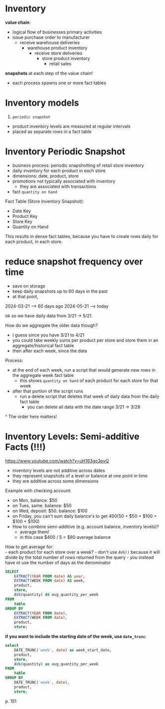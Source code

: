 # Inventory 


**value chain**:
- logical flow of businesses primary activities 
- issue purchase order to manufacturer
    - receive warehouse deliveries
        - warehouse product inventory
            - receive store deliveries
                - store product inventory
                    - retail sales 


**snapshots** at each step of the value chain!  
- each process spawns one or more fact tables  


# Inventory models

1. `periodic snapshot`
- product inventory levels are measured at regular intervals
- placed as separate rows in a fact table

# Inventory Periodic Snapshot

- business process: periodic snapshotting of retail store inventory 
- daily inventory for each product in each store
- dimensions: date, product, store  
- promotions not typically associated with inventory 
    - they are associated with transactions 
- fact `quantity on hand`

Fact Table (Store Inventory Snapshot):
- Date Key
- Product Key
- Store Key 
- Quantity on Hand

This results in dense fact tables, because you have to create rows daily for each product, in each store.  

# reduce snapshot frequency over time
- save on storage
- keep daily snapshots up to 60 days in the past 
- at that point, 

2024-03-21 --> 60 days ago
2024-05-21 --> today 

ok so we have daily data from 3/21 -> 5/21.

How do we aggregate the older data though?
- I guess since you have 3/21 to 4/21
- you could take weekly sums per product per store and store them in an aggregate/historical fact table
- then after each week, since the data


Process:  
- at the end of each week, run a script that would generate new rows in the aggregate week fact table
    - this shows `quantity on hand` of each product for each store for that week
- after that portion of the script runs
    - run a delete script that deletes that week of daily data from the daily fact table
        - you can delete all data with the date range 3/21 -> 3/28

^ The order here matters! 


# Inventory Levels: Semi-additive Facts (!!!)

https://www.youtube.com/watch?v=uH163go3pvQ

- inventory levels are not additive across dates
- they represent snapshots of a level or balance at one point in time 
- they are additive across some dimensions 

Example with checking account:  
- on Mon, balance: $50
- on Tues, same. balance: $50
- on Wed, deposit: $50. balance: $100
- on Friday, you can't sum daily balance's to get $400 ($50 + $50 + $100 + $100 + $100)
- How to combine semi-additive (e.g. account balance, inventory levels)?
    - average them!
    - in this case $400 / 5 = $80 average balance  


How to get average for:  
    - each product for each store over a week?
    - don't use `AVG()` because it will divide by the total number of rows returned from the query
    - you instead have ot use the number of days as the denominator

```sql
SELECT 
    EXTRACT(YEAR FROM date) AS year,
    EXTRACT(WEEK FROM date) AS week,
    product, 
    store, 
    AVG(quantity) AS avg_quantity_per_week
FROM 
    table
GROUP BY 
    EXTRACT(YEAR FROM date), 
    EXTRACT(WEEK FROM date),
    product, 
    store;
```

**if you want to include the starting date of the week, use `date_trunc`**:
```sql
select
    DATE_TRUNC('week', date) as week_start_date,
    product,
    store,
    AVG(quantity) as avg_quantity_per_week
FROM 
    table
GROUP BY 
    DATE_TRUNC('week', date),
    product,
    store;
```

p. 151
